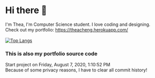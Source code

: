 # Hi there 👋
I'm Thea, I'm Computer Science student. I love coding and designing.<br>
Check out my portfolio: https://theacheng.herokuapp.com/
<br><br>
[![Top Langs](https://github-readme-stats.vercel.app/api/top-langs/?username=theacheng&layout=compact)](https://github.com/theacheng)

### This is also my portfolio source code
Start project on ‎Friday, ‎August ‎7, ‎2020, ‏‎1:10:52 PM <br>
Because of some privacy reasons, I have to clear all commit history!